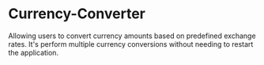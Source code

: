 # Currency-Converter

Allowing users to convert currency amounts based on predefined exchange rates.
It's perform multiple currency conversions without needing to restart the application.
